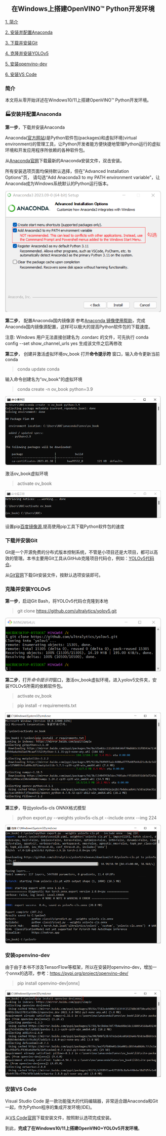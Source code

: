 ## <center>在Windows上搭建OpenVINO™ Python开发环境</center>

[1. 简介](#1)

[2. 安装并配置Anaconda](#2)

[3. 下载并安装Git](#3)

[4. 克隆并安装YOLOv5](#4)

[5. 安装openvino-dev](#5)

[6. 安装VS Code](#6)

### <span id="1">简介</span>
本文将从零开始详述在Windows10/11上搭建OpenVINO™ Python开发环境。

###  :factory:安装并配置Anaconda
**第一步**，下载并安装Anaconda

<span id="2">Anaconda</span>([官方网站](https://www.anaconda.com/))是Python软件包(packages)和虚拟环境(virtual environment)的管理工具，让Python开发者能方便快捷地管理Python运行的虚拟环境和开发应用程序所依赖的各种软件包。

从[Anaconda官网](https://www.anaconda.com/)下载最新的Anaconda安装文件，双击安装。

所有安装选项页面均保持默认选择，但在"Advanced Installation Options"页， 请勾选“Add Anaconda3 to my PATH environment variable”，让Anaconda成为Windows系统默认的Python运行版本。

<div align=center><img src="../pic/advanced_installation_options.png"></div>

**第二步**， 配置Anaconda国内镜像源
参考[Anaconda 镜像使用帮助](https://mirrors.tuna.tsinghua.edu.cn/help/anaconda/)，完成Anaconda国内镜像源配置，这样可以极大的提高Python软件包的下载速度。

注意: Windows 用户无法直接创建名为 .condarc 的文件，可先执行 conda config --set show_channel_urls yes 生成该文件之后再修改

**第三步**， 创建并激活虚拟环境ov_book
打开**命令提示符** 窗口，输入命令更新当前conda
> conda update conda

输入命令创建名为“ov_book"的虚拟环境
> conda create -n ov_book python=3.9

![创建名为“ov_book"的虚拟环境](pic/conda_create.png)

激活ov_book虚拟环境
> activate ov_book

![激活ov_book虚拟环境](pic/activate.png)

设置pip[百度镜像源](https://www.jianshu.com/p/4b34840f79dd),提高使用pip工具下载Python软件包的速度

### 下载并安装Git
<span id="3">Git</span>是一个开源免费的分布式版本控制系统，不管是小项目还是大项目，都可以高效的管理。本书主要用Git工具从GitHub克隆项目代码仓，例如：[YOLOv5代码仓](https://github.com/ultralytics/yolov5)。

从[Git官网](https://git-scm.com/downloads)下载Git安装文件，按默认选项安装即可。

### 克隆并安装YOLOv5
<span id="4">**第一步**</span>，启动Git Bash，将YOLOv5代码仓克隆到本地
>git clone https://github.com/ultralytics/yolov5.git

![克隆YOLOv5代码仓到本地](pic/clone_yolov5.png)

**第二步**，打开*命令提示符*窗口，激活ov_book虚拟环境，进入yolov5文件夹，安装YOLOv5所需的依赖软件包。
>activate ov_book

>pip install -r requirements.txt

![安装YOLOv5所需的依赖软件包](pic/install_yolov5.png)

**第三步**，导出yolov5s-cls ONNX格式模型
> python export.py --weights yolov5s-cls.pt --include onnx --img 224

![导出yolov5s-cls ONNX格式模型](pic/export_yolov5s_cls.png)

### 安装openvino-dev

<span id="5">由于</span>由于本书不涉及TensorFlow等框架，所以在安装时openvino-dev，增加一个onnx的选项，参考：https://pypi.org/project/openvino-dev/

>pip install openvino-dev[onnx]

![安装openvino-dev](pic/install_openvino.png)

### 安装VS Code
<span id="6">Visual</span> Studio Code 是一款功能强大的代码编辑器，非常适合跟Anaconda和Git一起，作为Python程序的集成开发环境(IDE)。

从[VS Code官网](https://code.visualstudio.com/)下载安装文件，按照默认选项完成安装。

到此，**完成了在Windows10/11上搭建OpenVINO+YOLOv5开发环境**。



